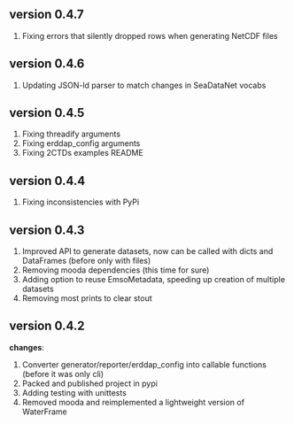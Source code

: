 ## version 0.4.7 ##
1. Fixing errors that silently dropped rows when generating NetCDF files

## version 0.4.6 ##
1. Updating JSON-ld parser to match changes in SeaDataNet vocabs

## version 0.4.5 ##
1. Fixing threadify arguments
2. Fixing erddap_config arguments
3. Fixing 2CTDs examples README

## version 0.4.4 ##
1. Fixing inconsistencies with PyPi

## version 0.4.3 ##
1. Improved API to generate datasets, now can be called with dicts and DataFrames (before only with files)
2. Removing mooda dependencies (this time for sure)
3. Adding option to reuse EmsoMetadata, speeding up creation of multiple datasets
4. Removing most prints to clear stout

## version 0.4.2 ##

**changes**:
1. Converter generator/reporter/erddap_config into callable functions (before it was only cli)
2. Packed and published project in pypi
3. Adding testing with unittests
4. Removed mooda and reimplemented a lightweight version of WaterFrame